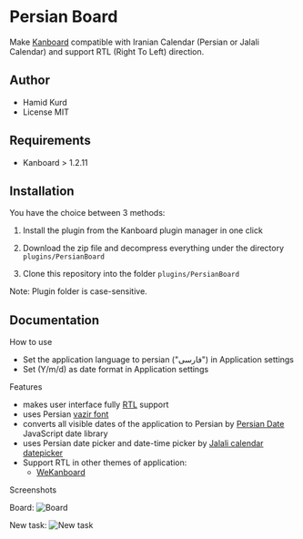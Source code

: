 Persian Board
==============================

Make  [Kanboard](https://kanboard.org/) compatible with Iranian Calendar (Persian or Jalali Calendar) and support RTL (Right To Left) direction.

Author
------

- Hamid Kurd
- License MIT

Requirements
------------

- Kanboard > 1.2.11

Installation
------------

You have the choice between 3 methods:

1. Install the plugin from the Kanboard plugin manager in one click

2. Download the zip file and decompress everything under the directory `plugins/PersianBoard`
3. Clone this repository into the folder `plugins/PersianBoard`

Note: Plugin folder is case-sensitive.

Documentation
-------------

How to use

* Set the application language to persian ("فارسی") in Application settings
* Set (Y/m/d) as date format in Application settings

Features

* makes user interface fully [RTL](https://en.wikipedia.org/wiki/Right-to-left) support
* uses Persian [vazir font](https://github.com/rastikerdar/vazir-font) 
* converts all visible dates of the application to Persian by [Persian Date](https://github.com/babakhani/persianDate) JavaScript date library
* uses Persian date picker and date-time picker by [Jalali calendar datepicker](https://github.com/babakhani/pwt.datepicker)
* Support RTL in other themes of application:
  * [WeKanboard](https://github.com/bw-hro/WeKanboard)

Screenshots

Board:
![Board](https://user-images.githubusercontent.com/1561497/132904776-830446d2-bfeb-4984-ae8b-17b1281d6f98.png)

New task:
![New task](https://user-images.githubusercontent.com/1561497/132904992-8d81db03-cf5e-40f9-86a6-2071eb6a8d79.png)


